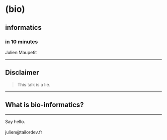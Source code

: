 <!-- 
Titre : Le projet TailorDev
Date : 30/09/2014
Événement : Présentation BIOASTER
Auteur : Julien Maupetit
-->

# (bio)
## informatics
### in 10 minutes

Julien Maupetit

----
<!-- ---------- Section ---------- -->
## Disclaimer

> This talk is a lie.

----
<!-- ---------- Section ---------- -->
## What is bio-informatics?

----
<p class="fragment">
    <span>Say hello.</span><br>
    <br>
    julien@tailordev.fr    
</p>
